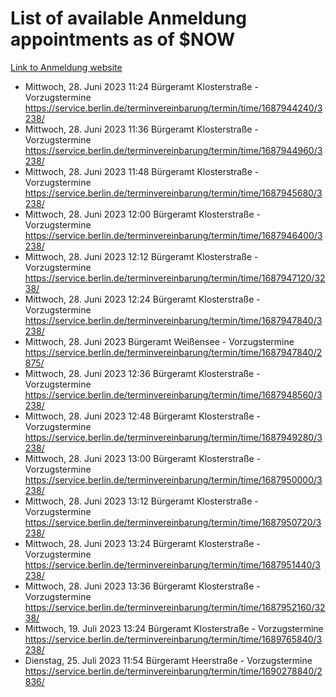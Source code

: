 # List of available Anmeldung appointments as of $NOW
[Link to Anmeldung website](https://service.berlin.de/terminvereinbarung/termin/tag.php?termin=1&anliegen[]=120686&dienstleisterlist=122210,122217,327316,122219,327312,122227,327314,122231,327346,122243,327348,122254,122252,329742,122260,329745,122262,329748,122271,327278,122273,327274,122277,327276,330436,122280,327294,122282,327290,122284,327292,122291,327270,122285,327266,122286,327264,122296,327268,150230,329760,122297,327286,122294,327284,122312,329763,122314,329775,122304,327330,122311,327334,122309,327332,317869,122281,327352,122279,329772,122283,122276,327324,122274,327326,122267,329766,122246,327318,122251,327320,122257,327322,122208,327298,122226,327300&herkunft=http%3A%2F%2Fservice.berlin.de%2Fdienstleistung%2F120686%2F)
- Mittwoch, 28. Juni 2023 11:24 Bürgeramt Klosterstraße - Vorzugstermine https://service.berlin.de/terminvereinbarung/termin/time/1687944240/3238/
- Mittwoch, 28. Juni 2023 11:36 Bürgeramt Klosterstraße - Vorzugstermine https://service.berlin.de/terminvereinbarung/termin/time/1687944960/3238/
- Mittwoch, 28. Juni 2023 11:48 Bürgeramt Klosterstraße - Vorzugstermine https://service.berlin.de/terminvereinbarung/termin/time/1687945680/3238/
- Mittwoch, 28. Juni 2023 12:00 Bürgeramt Klosterstraße - Vorzugstermine https://service.berlin.de/terminvereinbarung/termin/time/1687946400/3238/
- Mittwoch, 28. Juni 2023 12:12 Bürgeramt Klosterstraße - Vorzugstermine https://service.berlin.de/terminvereinbarung/termin/time/1687947120/3238/
- Mittwoch, 28. Juni 2023 12:24 Bürgeramt Klosterstraße - Vorzugstermine https://service.berlin.de/terminvereinbarung/termin/time/1687947840/3238/
- Mittwoch, 28. Juni 2023  Bürgeramt Weißensee - Vorzugstermine https://service.berlin.de/terminvereinbarung/termin/time/1687947840/2875/
- Mittwoch, 28. Juni 2023 12:36 Bürgeramt Klosterstraße - Vorzugstermine https://service.berlin.de/terminvereinbarung/termin/time/1687948560/3238/
- Mittwoch, 28. Juni 2023 12:48 Bürgeramt Klosterstraße - Vorzugstermine https://service.berlin.de/terminvereinbarung/termin/time/1687949280/3238/
- Mittwoch, 28. Juni 2023 13:00 Bürgeramt Klosterstraße - Vorzugstermine https://service.berlin.de/terminvereinbarung/termin/time/1687950000/3238/
- Mittwoch, 28. Juni 2023 13:12 Bürgeramt Klosterstraße - Vorzugstermine https://service.berlin.de/terminvereinbarung/termin/time/1687950720/3238/
- Mittwoch, 28. Juni 2023 13:24 Bürgeramt Klosterstraße - Vorzugstermine https://service.berlin.de/terminvereinbarung/termin/time/1687951440/3238/
- Mittwoch, 28. Juni 2023 13:36 Bürgeramt Klosterstraße - Vorzugstermine https://service.berlin.de/terminvereinbarung/termin/time/1687952160/3238/
- Mittwoch, 19. Juli 2023 13:24 Bürgeramt Klosterstraße - Vorzugstermine https://service.berlin.de/terminvereinbarung/termin/time/1689765840/3238/
- Dienstag, 25. Juli 2023 11:54 Bürgeramt Heerstraße - Vorzugstermine https://service.berlin.de/terminvereinbarung/termin/time/1690278840/2836/
